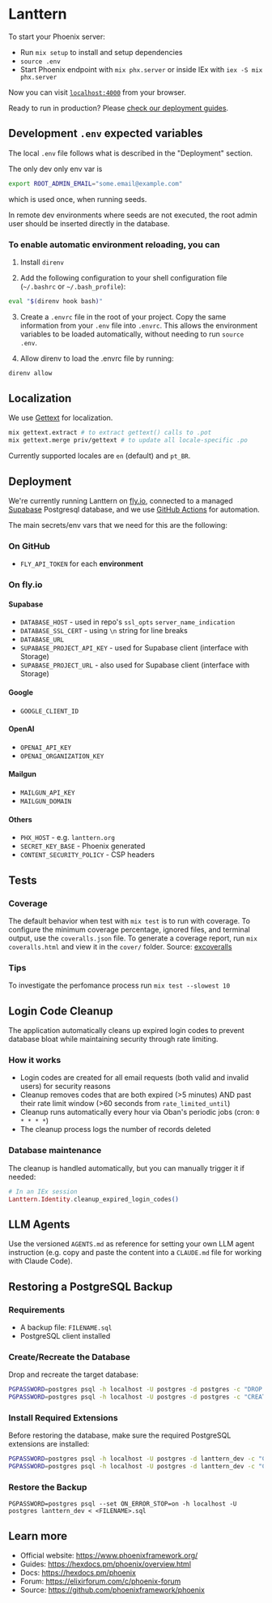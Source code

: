 # Lanttern

To start your Phoenix server:

- Run `mix setup` to install and setup dependencies
- `source .env`
- Start Phoenix endpoint with `mix phx.server` or inside IEx with `iex -S mix phx.server`

Now you can visit [`localhost:4000`](http://localhost:4000) from your browser.

Ready to run in production? Please [check our deployment guides](https://hexdocs.pm/phoenix/deployment.html).

## Development `.env` expected variables

The local `.env` file follows what is described in the "Deployment" section.

The only dev only env var is

```bash
export ROOT_ADMIN_EMAIL="some.email@example.com"
```

which is used once, when running seeds.

In remote dev environments where seeds are not executed, the root admin user
should be inserted directly in the database.

### To enable automatic environment reloading, you can

1. Install `direnv`

2. Add the following configuration to your shell configuration file (`~/.bashrc` or `~/.bash_profile`):

```bash
eval "$(direnv hook bash)"
```

3. Create a `.envrc` file in the root of your project. Copy the same information from your `.env` file into `.envrc`. This allows the environment variables to be loaded automatically, without needing to run `source .env`.

4. Allow direnv to load the .envrc file by running:

```bash
direnv allow
```

## Localization

We use [Gettext](https://hexdocs.pm/gettext/Gettext.html) for localization.

```bash
mix gettext.extract # to extract gettext() calls to .pot
mix gettext.merge priv/gettext # to update all locale-specific .po
```

Currently supported locales are `en` (default) and `pt_BR`.

## Deployment

We're currently running Lanttern on [fly.io](https://fly.io), connected to a managed [Supabase](https://supabase.com/) Postgresql database, and we use [GitHub Actions](https://docs.github.com/en/actions) for automation.

The main secrets/env vars that we need for this are the following:

### On GitHub

- `FLY_API_TOKEN` for each **environment**

### On fly.io

#### Supabase

- `DATABASE_HOST` - used in repo's `ssl_opts` `server_name_indication`
- `DATABASE_SSL_CERT` - using `\n` string for line breaks
- `DATABASE_URL`
- `SUPABASE_PROJECT_API_KEY` - used for Supabase client (interface with Storage)
- `SUPABASE_PROJECT_URL` - also used for Supabase client (interface with Storage)

#### Google

- `GOOGLE_CLIENT_ID`

#### OpenAI

- `OPENAI_API_KEY`
- `OPENAI_ORGANIZATION_KEY`

#### Mailgun

- `MAILGUN_API_KEY`
- `MAILGUN_DOMAIN`

#### Others

- `PHX_HOST` - e.g. `lanttern.org`
- `SECRET_KEY_BASE` - Phoenix generated
- `CONTENT_SECURITY_POLICY` - CSP headers

## Tests

### Coverage

The default behavior when test with `mix test` is to run with coverage.
To configure the minimum coverage percentage, ignored files, and terminal output,
use the `coveralls.json` file. To generate a coverage report, run `mix coveralls.html`
and view it in the `cover/` folder. Source: [excoveralls](https://github.com/parroty/excoveralls)

### Tips

To investigate the perfomance process run `mix test --slowest 10`

## Login Code Cleanup

The application automatically cleans up expired login codes to prevent database bloat while maintaining security through rate limiting.

### How it works

- Login codes are created for all email requests (both valid and invalid users) for security reasons
- Cleanup removes codes that are both expired (>5 minutes) AND past their rate limit window (>60 seconds from `rate_limited_until`)
- Cleanup runs automatically every hour via Oban's periodic jobs (cron: `0 * * * *`)
- The cleanup process logs the number of records deleted

### Database maintenance

The cleanup is handled automatically, but you can manually trigger it if needed:

```elixir
# In an IEx session
Lanttern.Identity.cleanup_expired_login_codes()
```

## LLM Agents

Use the versioned `AGENTS.md` as reference for setting your own LLM agent instruction (e.g. copy and paste the content into a `CLAUDE.md` file for working with Claude Code).

## Restoring a PostgreSQL Backup

### Requirements

- A backup file: `FILENAME.sql`
- PostgreSQL client installed  

### Create/Recreate the Database

Drop and recreate the target database:

```bash
PGPASSWORD=postgres psql -h localhost -U postgres -d postgres -c "DROP DATABASE IF EXISTS lanttern_dev;"
PGPASSWORD=postgres psql -h localhost -U postgres -d postgres -c "CREATE DATABASE lanttern_dev;"
```

### Install Required Extensions

Before restoring the database, make sure the required PostgreSQL extensions are installed:

```bash
PGPASSWORD=postgres psql -h localhost -U postgres -d lanttern_dev -c "CREATE EXTENSION IF NOT EXISTS citext;"
PGPASSWORD=postgres psql -h localhost -U postgres -d lanttern_dev -c "CREATE EXTENSION IF NOT EXISTS pg_trgm;"
```

### Restore the Backup

`PGPASSWORD=postgres psql --set ON_ERROR_STOP=on -h localhost -U postgres lanttern_dev < <FILENAME>.sql`

## Learn more

- Official website: <https://www.phoenixframework.org/>
- Guides: <https://hexdocs.pm/phoenix/overview.html>
- Docs: <https://hexdocs.pm/phoenix>
- Forum: <https://elixirforum.com/c/phoenix-forum>
- Source: <https://github.com/phoenixframework/phoenix>
